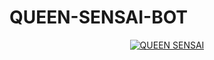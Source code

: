 # QUEEN-SENSAI-BOT

<p align="center">
 <a href="#"><img title="QUEEN SENSAI" src="https://img.shields.io/badge/Whatshapp BOT-green?colorA=%23ff0000&colorB=%23017e40&style=for-the-badge"></a>
</p>
